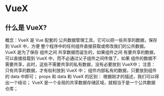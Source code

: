 # VueX
## 什么是 VueX?
概念：VueX 是 Vue 配套的 公共数据管理工具，它可以把一些共享的数据，保存到 VueX 中，方便 整个程序中的任何组件直接获取或修改我们的公共数据。
VueX 是为了保存 组件之间 共享数据而诞生的，如果组件之间 有要共享的数据，可以直接挂载到 VueX 中，而不必通过父子组件之间传值了，如果 组件的数据不需要共享，此时，这些不需要共享的私有数据，没有必要放到 VueX中；
注意：只有共享的数据，才有权利放到 VueX 中；
组件内部私有的数据，只要放到组件的 data 中即可；
props 和 data 和 VueX 的区别：
根据刚才的描述，我们可以得出一个结论；
VueX 是一个全局的共享数据存储区域，就相当于是一个公共数据仓库；